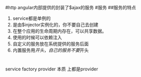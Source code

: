 #http
angular内部提供的封装了$ajax的服务
#服务
##服务的特点
1. service都是单例的
2. 是由$injector实例化的，你不要自己去创建
3. 在整个应用的生命周期内存在，可以共享数据。
4. 使用的时候可以依赖注入
5. 自定义的服务放在系统提供的服务后面
6. 内置服务用$开头，自己的服务不要$开头

#
service factory provider  本质 上都是provider